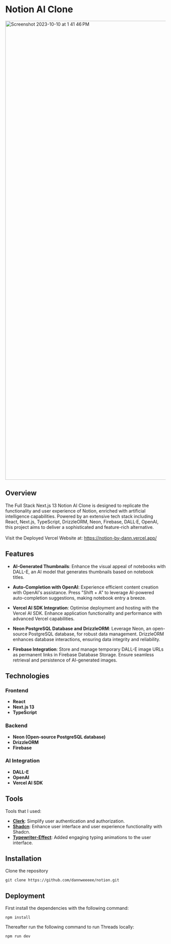 # Notion AI Clone

<img width="1440" alt="Screenshot 2023-10-10 at 1 41 46 PM" src="https://github.com/dannweeeee/notion/assets/42776950/134f61a7-ace5-4453-b8e5-1f22b3aa6c9e">

## Overview

The Full Stack Next.js 13 Notion AI Clone is designed to replicate the functionality and user experience of Notion, enriched with artificial intelligence capabilities. Powered by an extensive tech stack including React, Next.js, TypeScript, DrizzleORM, Neon, Firebase, DALL·E, OpenAI, this project aims to deliver a sophisticated and feature-rich alternative.<br>
<br>
Visit the Deployed Vercel Website at: https://notion-by-dann.vercel.app/

## Features

- **AI-Generated Thumbnails**: Enhance the visual appeal of notebooks with DALL-E, an AI model that generates thumbnails based on notebook titles.

- **Auto-Completion with OpenAI**: Experience efficient content creation with OpenAI's assistance. Press "Shift + A" to leverage AI-powered auto-completion suggestions, making notebook entry a breeze.

- **Vercel AI SDK Integration**: Optimise deployment and hosting with the Vercel AI SDK. Enhance application functionality and performance with advanced Vercel capabilities.

- **Neon PostgreSQL Database and DrizzleORM**: Leverage Neon, an open-source PostgreSQL database, for robust data management. DrizzleORM enhances database interactions, ensuring data integrity and reliability.

- **Firebase Integration**: Store and manage temporary DALL-E image URLs as permanent links in Firebase Database Storage. Ensure seamless retrieval and persistence of AI-generated images.

## Technologies

### Frontend

- **React**
- **Next.js 13**
- **TypeScript**

### Backend

- **Neon (Open-source PostgreSQL database)**
- **DrizzleORM**
- **Firebase**

### AI Integration

- **DALL-E**
- **OpenAI**
- **Vercel AI SDK**

## Tools

Tools that I used:

- [**Clerk**](https://clerk.com/): Simplify user authentication and authorization.
- [**Shadcn**](https://ui.shadcn.com/): Enhance user interface and user experience functionality with Shadcn.
- [**Typewriter-Effect**](https://typewriter-effect.com): Added engaging typing animations to the user interface.

## Installation

Clone the repository

```
git clone https://github.com/dannweeeee/notion.git
```

## Deployment

First install the dependencies with the following command:

```
npm install
```

Thereafter run the following command to run Threads locally:

```
npm run dev
```
